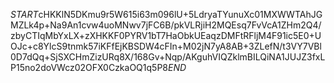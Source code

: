 $START$cHKKlN5DKmu9r5W615i63m096lU+5LdryaTYunuXc01MXWWTAhJGMZLk4p+Na9An1cvw4uoMNwv7jFC6B/pkVLRjiH2MQEsq7FvVcA1ZHm2Q4/zbyCTIqMbYxLX+zXHKKF0PYRV1bT7HaObkUEaqzDMFtRFljM4F91ic5E0+UOJc+c8YlcS9tnmk57iKFfEjKBSDW4cFIn+M02jN7yA8AB+3ZLefN/t3VY7VBl0D7dQq+SjSXCHmZizURq8X/168Gv+Nqp/AKguhVIQZklmBILQiNA1JUJZ3fxLP15no2doVWcz02OFX0CzkaOQ1q5P8$END$